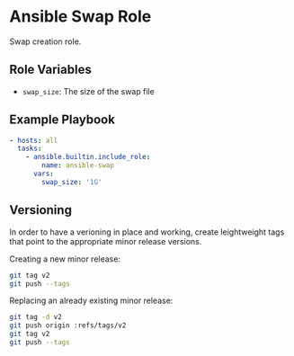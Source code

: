 Ansible Swap Role
=================

Swap creation role.

## Role Variables

- `swap_size`: The size of the swap file

## Example Playbook

```yaml
- hosts: all
  tasks:
    - ansible.builtin.include_role:
        name: ansible-swap
      vars:
        swap_size: '1G'
```

## Versioning

In order to have a verioning in place and working, create leightweight tags that point to the appropriate minor release versions.

Creating a new minor release:

```bash
git tag v2
git push --tags
```

Replacing an already existing minor release:

```bash
git tag -d v2
git push origin :refs/tags/v2
git tag v2
git push --tags
```
